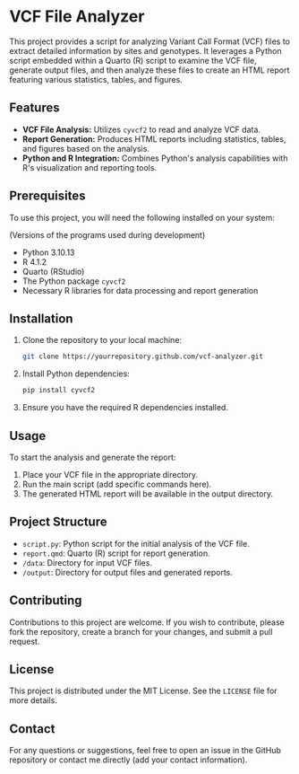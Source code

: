 # VCF File Analyzer

This project provides a script for analyzing Variant Call Format (VCF) files to extract detailed information by sites and genotypes. It leverages a Python script embedded within a Quarto (R) script to examine the VCF file, generate output files, and then analyze these files to create an HTML report featuring various statistics, tables, and figures.

## Features

- **VCF File Analysis:** Utilizes `cyvcf2` to read and analyze VCF data.
- **Report Generation:** Produces HTML reports including statistics, tables, and figures based on the analysis.
- **Python and R Integration:** Combines Python's analysis capabilities with R's visualization and reporting tools.

## Prerequisites

To use this project, you will need the following installed on your system:

(Versions of the programs used during development)

- Python 3.10.13
- R 4.1.2 
- Quarto (RStudio)
- The Python package `cyvcf2`
- Necessary R libraries for data processing and report generation

## Installation

1. Clone the repository to your local machine:

    ```bash
    git clone https://yourrepository.github.com/vcf-analyzer.git
    ```

2. Install Python dependencies:

    ```bash
    pip install cyvcf2
    ```

3. Ensure you have the required R dependencies installed.

## Usage

To start the analysis and generate the report:

1. Place your VCF file in the appropriate directory.
2. Run the main script (add specific commands here).
3. The generated HTML report will be available in the output directory.

## Project Structure

- `script.py`: Python script for the initial analysis of the VCF file.
- `report.qmd`: Quarto (R) script for report generation.
- `/data`: Directory for input VCF files.
- `/output`: Directory for output files and generated reports.

## Contributing

Contributions to this project are welcome. If you wish to contribute, please fork the repository, create a branch for your changes, and submit a pull request.

## License

This project is distributed under the MIT License. See the `LICENSE` file for more details.

## Contact

For any questions or suggestions, feel free to open an issue in the GitHub repository or contact me directly (add your contact information).
